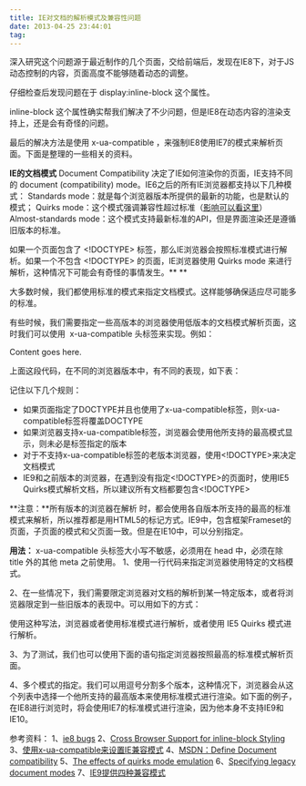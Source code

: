 ```yaml
---
title: IE对文档的解析模式及兼容性问题
date: 2013-04-25 23:44:01
tag: 
---
```



深入研究这个问题源于最近制作的几个页面，交给前端后，发现在IE8下，对于JS动态控制的内容，页面高度不能够随着动态的调整。

仔细检查后发现问题在于 display:inline-block 这个属性。

inline-block 这个属性确实帮我们解决了不少问题，但是IE8在动态内容的渲染支持上，还是会有奇怪的问题。

最后的解决方法是使用 x-ua-compatible ，来强制IE8使用IE7的模式来解析页面。下面是整理的一些相关的资料。

**IE的文档模式**
Document Compatibility 决定了IE如何渲染你的页面，IE支持不同的 document (compatibility) mode。IE6之后的所有IE浏览器都支持以下几种模式：
Standards mode：就是每个浏览器版本所提供的最新的功能，也是默认的模式；
Quirks mode：这个模式强调兼容性超过标准（[影响可以看这里](http://msdn.microsoft.com/en-us/library/gg558047(v=vs.85).aspx)）
Almost-standards mode：这个模式支持最新标准的API，但是界面渲染还是遵循旧版本的标准。

如果一个页面包含了 <!DOCTYPE> 标签，那么IE浏览器会按照标准模式进行解析。如果一个不包含 <!DOCTYPE> 的页面，IE浏览器使用 Quirks mode 来进行解析，这种情况下可能会有奇怪的事情发生。**
**

大多数时候，我们都使用标准的模式来指定文档模式。这样能够确保适应尽可能多的标准。

<!DOCTYPE html>

有些时候，我们需要指定一些高版本的浏览器使用低版本的文档模式解析页面，这时我们可以使用  x-ua-compatible 头标签来实现。例如：

<html>
<head>
<!-- Use Internet Explorer 9 Standards mode -->
<meta http-equiv="x-ua-compatible" content="IE=9">
<title>My Page</title>
</head>
<body>
<p>Content goes here.</p>
</body>
</html>

上面这段代码，在不同的浏览器版本中，有不同的表现，如下表：



记住以下几个规则：

* 如果页面指定了DOCTYPE并且也使用了x-ua-compatible标签，则x-ua-compatible标签将覆盖DOCTYPE
* 如果浏览器支持x-ua-compatible标签，浏览器会使用他所支持的最高模式显示，则未必是标签指定的版本
* 对于不支持x-ua-compatible标签的老版本浏览器，使用<!DOCTYPE>来决定文档模式
* IE9和之前版本的浏览器，在遇到没有指定<!DOCTYPE>的页面时，使用IE5 Quirks模式解析文档，所以建议所有文档都要包含<!DOCTYPE>

**注意：**所有版本的浏览器在解析 <!DOCTYPE html> 时，都会使用各自版本所支持的最高的标准模式来解析，所以推荐都是用HTML5的标记方式。IE9中，包含框架Frameset的页面，子页面的模式和父页面一致。但是在IE10中，可以分别指定。

**用法：**
x-ua-compatible 头标签大小写不敏感，必须用在 head 中，必须在除 title 外的其他 meta 之前使用。
1、使用一行代码来指定浏览器使用特定的文档模式。
<meta http-equiv="x-ua-compatible" content="IE=9" >
<meta http-equiv="x-ua-compatible" content="IE=8" >
<meta http-equiv="x-ua-compatible" content="IE=7" >

2、在一些情况下，我们需要限定浏览器对文档的解析到某一特定版本，或者将浏览器限定到一些旧版本的表现中。可以用如下的方式：
<meta http-equiv="x-ua-compatible" content="IE=EmulateIE9" >
<meta http-equiv="x-ua-compatible" content="IE=EmulateIE8" >
<meta http-equiv="x-ua-compatible" content="IE=EmulateIE7" >

使用这种写法，浏览器或者使用标准模式进行解析，或者使用 IE5 Quirks 模式进行解析。

3、为了测试，我们也可以使用下面的语句指定浏览器按照最高的标准模式解析页面。
<meta http-equiv="x-ua-compatible" content="IE=edge" >

4、多个模式的指定。我们可以用逗号分割多个版本，这种情况下，浏览器会从这个列表中选择一个他所支持的最高版本来使用标准模式进行渲染。如下面的例子，在IE8进行浏览时，将会使用IE7的标准模式进行渲染，因为他本身不支持IE9和IE10。
<meta http-equiv="x-ua-compatible" content="IE=7,9,10" >


参考资料：
1、[ie8 bugs](http://jhop.me/ie8-bugs)
2、[Cross Browser Support for inline-block Styling](http://foohack.com/2007/11/cross-browser-support-for-inline-block-styling/)
3、[使用x-ua-compatible来设置IE兼容模式](http://www.cnblogs.com/nidilzhang/archive/2010/01/09/1642887.html)
4、[MSDN：Define Document compatibility](http://msdn.microsoft.com/en-us/library/cc288325(v=vs.85).aspx#SetMode)
5、[The effects of quirks mode emulation](http://msdn.microsoft.com/en-us/library/gg558047(v=vs.85).aspx)
6、[Specifying legacy document modes](http://msdn.microsoft.com/en-us/library/jj676915(v=vs.85).aspx)
7、[IE9提供四种兼容模式](http://www.iefans.net/ie9-xuanran-moshi-jianrong-jiuban/)













